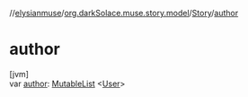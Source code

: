 //[elysianmuse](../../../index.md)/[org.darkSolace.muse.story.model](../index.md)/[Story](index.md)/[author](author.md)

# author

[jvm]\
var [author](author.md): [MutableList](https://kotlinlang.org/api/latest/jvm/stdlib/kotlin.collections/-mutable-list/index.html)
&lt;[User](../../org.darkSolace.muse.user.model/-user/index.md)&gt;
